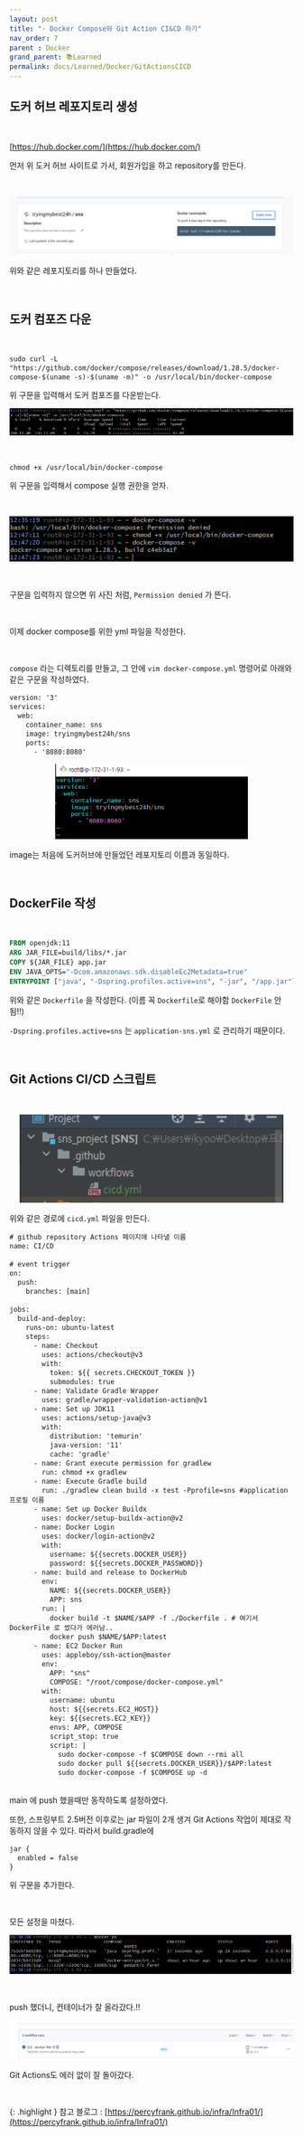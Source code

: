 ```yaml
---
layout: post
title: "· Docker Compose와 Git Action CI&CD 하기"
nav_order: 7
parent : Docker
grand_parent: 📚Learned
permalink: docs/Learned/Docker/GitActionsCICD
---
```


## 도커 허브 레포지토리 생성

<br>

[https://hub.docker.com/](https://hub.docker.com/)

먼저 위 도커 허브 사이트로 가서, 회원가입을 하고 repository를 만든다.

<br>

<p align="center">
<img src="https://raw.githubusercontent.com/buinq/imageServer/main/img/image-20230220215545319.png" alt="image-20230220215545319" style="zoom:67%;" />
</p>

위와 같은 레포지토리를 하나 만들었다.

<br>

## 도커 컴포즈 다운

<br>

```
sudo curl -L "https://github.com/docker/compose/releases/download/1.28.5/docker-compose-$(uname -s)-$(uname -m)" -o /usr/local/bin/docker-compose
```

위 구문을 입력해서 도커 컴포즈를 다운받는다.

<p align="center">
<img src="https://raw.githubusercontent.com/buinq/imageServer/main/img/image-20230220214642598.png" alt="image-20230220214642598"  />
</p>

<br>

```
chmod +x /usr/local/bin/docker-compose
```

위 구문을 입력해서 compose 실행 권한을 얻자.

<br>

<p align="center">
<img src="https://raw.githubusercontent.com/buinq/imageServer/main/img/image-20230220214731477.png" alt="image-20230220214731477"  />
</p>

<br>

구문을 입력하지 않으면 위 사진 처럼, `Permission denied` 가 뜬다.

<br>

이제 docker compose를 위한 yml 파일을 작성한다.

<br>

`compose` 라는 디렉토리를 만들고, 그 안에 `vim docker-compose.yml` 명령어로 아래와 같은 구문을 작성하였다.

```
version: '3'
services:
  web:
    container_name: sns
    image: tryingmybest24h/sns
    ports:
      - '8080:8080'
```

<p align="center">
<img src="https://raw.githubusercontent.com/buinq/imageServer/main/img/image-20230220215723577.png" alt="image-20230220215723577" style="zoom:80%;" />
</p>

image는 처음에 도커허브에 만들었던 레포지토리 이름과 동일하다.

<br>

## DockerFile 작성

<br>

```dockerfile
FROM openjdk:11
ARG JAR_FILE=build/libs/*.jar
COPY ${JAR_FILE} app.jar
ENV JAVA_OPTS="-Dcom.amazonaws.sdk.disableEc2Metadata=true"
ENTRYPOINT ["java", "-Dspring.profiles.active=sns", "-jar", "/app.jar"]
```

위와 같은 `Dockerfile` 을 작성한다. (이름 꼭 `Dockerfile`로 해야함 `DockerFile` 안됨!!)

`-Dspring.profiles.active=sns` 는 `application-sns.yml` 로 관리하기 때문이다.

<br>

## Git Actions CI/CD 스크립트

<br>

<p align="center">
<img src="https://raw.githubusercontent.com/buinq/imageServer/main/img/image-20230220220326538.png" alt="image-20230220220326538" style="zoom: 150%;" />
</p>

위와 같은 경로에 `cicd.yml` 파일을 만든다.

```
# github repository Actions 페이지에 나타낼 이름
name: CI/CD

# event trigger
on:
  push:
    branches: [main]

jobs:
  build-and-deploy:
    runs-on: ubuntu-latest
    steps:
      - name: Checkout
        uses: actions/checkout@v3
        with:
          token: ${{ secrets.CHECKOUT_TOKEN }}
          submodules: true
      - name: Validate Gradle Wrapper
        uses: gradle/wrapper-validation-action@v1
      - name: Set up JDK11
        uses: actions/setup-java@v3
        with:
          distribution: 'temurin'
          java-version: '11'
          cache: 'gradle'
      - name: Grant execute permission for gradlew
        run: chmod +x gradlew
      - name: Execute Gradle build
        run: ./gradlew clean build -x test -Pprofile=sns #application 프로필 이름
      - name: Set up Docker Buildx
        uses: docker/setup-buildx-action@v2
      - name: Docker Login
        uses: docker/login-action@v2
        with:
          username: ${{secrets.DOCKER_USER}}
          password: ${{secrets.DOCKER_PASSWORD}}
      - name: build and release to DockerHub
        env:
          NAME: ${{secrets.DOCKER_USER}}
          APP: sns
        run: |
          docker build -t $NAME/$APP -f ./Dockerfile . # 여기서 DockerFile 로 썼다가 에러남..
          docker push $NAME/$APP:latest
      - name: EC2 Docker Run
        uses: appleboy/ssh-action@master
        env:
          APP: "sns"
          COMPOSE: "/root/compose/docker-compose.yml"
        with:
          username: ubuntu
          host: ${{secrets.EC2_HOST}}
          key: ${{secrets.EC2_KEY}}
          envs: APP, COMPOSE
          script_stop: true
          script: |
            sudo docker-compose -f $COMPOSE down --rmi all
            sudo docker pull ${{secrets.DOCKER_USER}}/$APP:latest
            sudo docker-compose -f $COMPOSE up -d
```

<br>
main 에 push 했을때만 동작하도록 설정하였다.

<br>

또한, 스프링부트 2.5버전 이후로는 jar 파일이 2개 생겨 Git Actions 작업이 제대로 작동하지 않을 수 있다. 따라서 build.gradle에

```
jar {
  enabled = false
}
```

위 구문을 추가한다.

<br>

모든 설정을 마쳤다.

<p align="center">
<img src="https://raw.githubusercontent.com/buinq/imageServer/main/img/image-20230220223751422.png" alt="image-20230220223751422" style="zoom:80%;" />
</p>

<br>

push  했더니, 컨테이너가 잘 올라갔다.!!

<p align="center">
<img src="https://raw.githubusercontent.com/buinq/imageServer/main/img/image-20230220224314011.png" alt="image-20230220224314011" style="zoom:67%;" />
</p>

Git Actions도 에러 없이 잘 돌아갔다.

<br>

{: .highlight }
참고 블로그 : [https://percyfrank.github.io/infra/Infra01/](https://percyfrank.github.io/infra/Infra01/)
